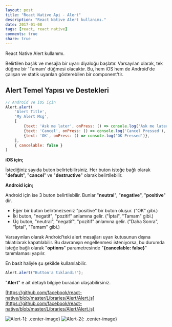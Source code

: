 ```yaml
---
layout: post
title: "React Native Api - Alert"
description: "React Native Alert kullanımı."
date: 2017-01-08
tags: [react, react native]
comments: true
share: true
---
```

React Native Alert kullanımı.
 
Belirtilen başlık ve mesajla bir uyarı diyaloğu başlatır. Varsayılan olarak, tek düğme bir 'Tamam' düğmesi olacaktır. Bu, hem iOS hem de Android'de çalışan ve statik uyarıları gösterebilen bir component'tir.

## Alert Temel Yapısı ve Destekleri

```javascript
// Android ve iOS için
Alert.alert(
 	'Alert Title',
 	'My Alert Msg',
 	[
 		{text: 'Ask me later', onPress: () => console.log('Ask me later pressed')},
 		{text: 'Cancel', onPress: () => console.log('Cancel Pressed'), style: 'cancel'},
 		{text: 'OK', onPress: () => console.log('OK Pressed')},
 	],
	{ cancelable: false }
)
```

**iOS için;**

İstediğiniz sayıda buton belirtebilirsiniz. Her buton isteğe bağlı olarak "**default**", "**cancel**" ve "**destructive**" olarak belirtilebilir.

**Android için;**

Android için ise 3 buton belirtilebilir. Bunlar "**neutral**", "**negative**", "**positive**" dir.

- Eğer bir buton belirtmezseniz "positive" bir buton oluşur. ("OK" gibi.)
- İki buton, "negatif", "pozitif" anlamına gelir. ("İptal", "Tamam" gibi.)
- Üç buton, "neutral", "negatif", "pozitif" anlamına gelir. ("Daha Sonra", "İptal", "Tamam" gibi.)

Varsayınlan olarak Android'teki alert mesajları uyarı kutusunun dışına tıklatılarak kapatılabilir. Bu davranışın engellenmesi isteniyorsa, bu durumda isteğe bağlı olarak "**options**" parametresinde "**{cancelable: false}**" tanımlaması yapılır.

En basit haliyle şu şekilde kullanılabilir.

```javascript
Alert.alert("Button'a tıklandı!");
```

"**Alert**" e ait detaylı bilgiye buradan ulaşabilirsiniz.

[https://github.com/facebook/react-native/blob/master/Libraries/Alert/Alert.js](https://github.com/facebook/react-native/blob/master/Libraries/Alert/Alert.js)

![Alert-1](/egemenmede.github.io/assets/images/alert1.png){: .center-image}
![Alert-2](/egemenmede.github.io/assets/images/alert2.png){: .center-image}
